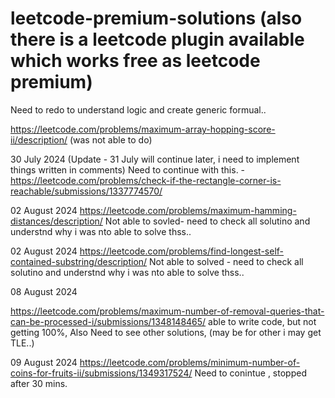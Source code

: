 # leetcode-premium-solutions (also there is a leetcode plugin available which works free as leetcode premium)

Need to redo to understand logic and create generic formual..



https://leetcode.com/problems/maximum-array-hopping-score-ii/description/ (was not able to do)


30 July 2024 (Update - 31 July will continue later, i need to implement things written in comments)
Need to continue with this. - https://leetcode.com/problems/check-if-the-rectangle-corner-is-reachable/submissions/1337774570/



02 August 2024
https://leetcode.com/problems/maximum-hamming-distances/description/
Not able to sovled- need to check all solutino and understnd why i was nto able to solve thss..


02 August 2024
https://leetcode.com/problems/find-longest-self-contained-substring/description/
Not able to solved - need to check all solutino and understnd why i was nto able to solve thss..

08 August 2024

https://leetcode.com/problems/maximum-number-of-removal-queries-that-can-be-processed-i/submissions/1348148465/
able to write code, but not getting 100%, Also Need to see other solutions, (may be for other i may get TLE..)



09 August 2024
https://leetcode.com/problems/minimum-number-of-coins-for-fruits-ii/submissions/1349317524/
Need to conintue , stopped after 30 mins.
